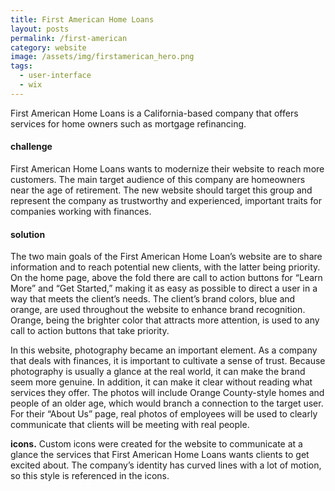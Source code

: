 ```yaml
---
title: First American Home Loans
layout: posts
permalink: /first-american
category: website
image: /assets/img/firstamerican_hero.png
tags:
  - user-interface
  - wix
---
```

First American Home Loans is a California-based company that offers services for home owners such as mortgage refinancing. 

#### challenge

First American Home Loans wants to modernize their website to reach more customers. The main target audience of this company are homeowners near the age of retirement. The new website should target this group and represent the company as trustworthy and experienced, important traits for companies working with finances.

#### solution

The two main goals of the First American Home Loan’s website are to share information and to reach potential new clients, with the latter being priority. On the home page, above the fold there are call to action buttons for “Learn More” and “Get Started,” making it as easy as possible to direct a user in a way that meets the client’s needs. The client’s brand colors, blue and orange, are used throughout the website to enhance brand recognition. Orange, being the brighter color that attracts more attention, is used to any call to action buttons that take priority.

In this website, photography became an important element. As a company that deals with finances, it is important to cultivate a sense of trust. Because photography is usually a glance at the real world, it can make the brand seem more genuine. In addition, it can make it clear without reading what services they offer. The photos will include Orange County-style homes and people of an older age, which would branch a connection to the target user. For their “About Us” page, real photos of employees will be used to clearly communicate that clients will be meeting with real people.

**icons.** Custom icons were created for the website to communicate at a glance the services that First American Home Loans wants clients to get excited about. The company’s identity has curved lines with a lot of motion, so this style is referenced in the icons.
